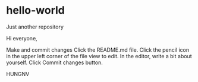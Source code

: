 # hello-world
Just another repository

Hi everyone,

Make and commit changes
Click the README.md file.
Click the pencil icon in the upper left corner of the file view to edit.
In the editor, write a bit about yourself.
Click Commit changes button.

HUNGNV
